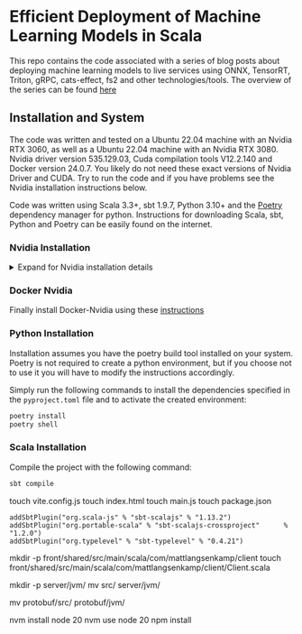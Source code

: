 # Efficient Deployment of Machine Learning Models in Scala
This repo contains the code associated with a series of blog posts about deploying machine learning models to live services using ONNX, TensorRT, Triton, gRPC, cats-effect, fs2 and other technologies/tools. The overview of the series can be found [here](https://mattlangsenkamp.github.io/posts/scala-machine-learning-deployment-entry-0/)

## Installation and System
The code was written and tested on a Ubuntu 22.04 machine with an Nvidia RTX 3060, as well as a Ubuntu 22.04 machine with an Nvidia RTX 3080. Nvidia driver version 535.129.03, Cuda compilation tools V12.2.140 and Docker version 24.0.7. You likely do not need these exact versions of Nvidia Driver and CUDA. Try to run the code and if you have problems see the Nvidia installation instructions below.

Code was written using Scala 3.3+, sbt 1.9.7, Python 3.10+ and the [Poetry](https://python-poetry.org/) dependency manager for python. Instructions for downloading Scala, sbt, Python and Poetry can be easily found on the internet.

### Nvidia Installation
<details closed>
<summary>Expand for Nvidia installation details</summary>
In my experiance installing Nvidia tools can be tedious and error prone. Make sure to read all the documentation present in each link so you know what you are doing.

Download cuda 12.2 using this [link](https://developer.nvidia.com/cuda-12-2-2-download-archive).
Select the options in the following order `Linux > x86_64 > Ubuntu > 22.04 > deb (network)` or make modifications to meet your system requirements. For me the generated instructions look like what is below:
```bash
$ wget https://developer.download.nvidia.com/compute/cuda/repos/ubuntu2204/x86_64/cuda-keyring_1.1-1_all.deb
$ sudo dpkg -i cuda-keyring_1.1-1_all.deb
$ sudo apt-get update
$ sudo apt-get -y install cuda
```
To install cuDNN you will need an Nvidia sign in. It is still free they just make you sign in.
Go to this [link](https://developer.nvidia.com/rdp/cudnn-download) to download the current version of cuDNN. If you need an older version visit this [link](https://developer.nvidia.com/rdp/cudnn-archive). Select `Local Installer for Ubuntu22.04 x86_64 (Deb)`. After that follow the instructions linked [here](https://docs.nvidia.com/deeplearning/cudnn/install-guide/index.html#installlinux-deb)

After rebooting your system run the command `nvcc -V` and you should get an outputing specifying your version. If `nvcc -V` doesnt work you might need to add `export export PATH="/usr/local/cuda/bin:$PATH"` to `~/.bashrc`

If something goes wrong and you need to start from scrath follow the instructions in this [link](https://docs.nvidia.com/cuda/cuda-installation-guide-linux/index.html#removing-cuda-toolkit-and-driver) to uninstall Nvidia stuff.
</details>

### Docker Nvidia
Finally install Docker-Nvidia using these [instructions](https://docs.nvidia.com/datacenter/cloud-native/container-toolkit/latest/install-guide.html)

### Python Installation
Installation assumes you have the poetry build tool installed on your system. Poetry is not required to create a python environment, but if you choose not to use it you will have to modify the instructions accordingly. 

Simply run the following commands to install the dependencies specified in the `pyproject.toml` file and to activate the created environment:
```bash 
poetry install
poetry shell
```

### Scala Installation
Compile the project with the following command:
```bash
sbt compile
```

touch vite.config.js
touch index.html
touch main.js
touch package.json

```
addSbtPlugin("org.scala-js" % "sbt-scalajs" % "1.13.2")
addSbtPlugin("org.portable-scala" % "sbt-scalajs-crossproject"      % "1.2.0")
addSbtPlugin("org.typelevel" % "sbt-typelevel" % "0.4.21")
```

mkdir -p front/shared/src/main/scala/com/mattlangsenkamp/client
touch front/shared/src/main/scala/com/mattlangsenkamp/client/Client.scala

mkdir -p server/jvm/
mv src/ server/jvm/

mv protobuf/src/ protobuf/jvm/

nvm install node 20
nvm use node 20
npm install
